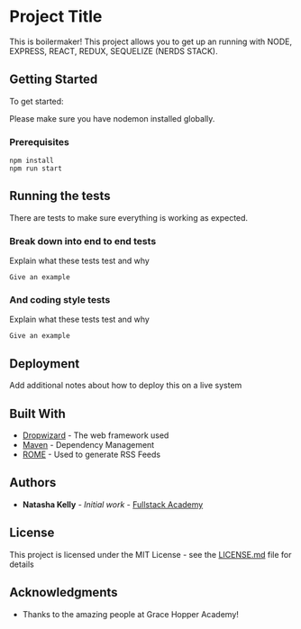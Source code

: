 <!-- git push -u origin master -->

# Project Title

This is boilermaker! This project allows you to get up an running with  NODE, EXPRESS, REACT, REDUX, SEQUELIZE (NERDS STACK).

## Getting Started

To get started:

Please make sure you have nodemon installed globally.

### Prerequisites


```
npm install
npm run start
```


## Running the tests

There are tests to make sure everything is working as expected.

### Break down into end to end tests

Explain what these tests test and why

```
Give an example
```

### And coding style tests

Explain what these tests test and why

```
Give an example
```

## Deployment

Add additional notes about how to deploy this on a live system

## Built With

* [Dropwizard](http://www.dropwizard.io/1.0.2/docs/) - The web framework used
* [Maven](https://maven.apache.org/) - Dependency Management
* [ROME](https://rometools.github.io/rome/) - Used to generate RSS Feeds


## Authors

* **Natasha Kelly** - *Initial work* - [Fullstack Academy](https://github.com/fullstack)


## License

This project is licensed under the MIT License - see the [LICENSE.md](LICENSE.md) file for details

## Acknowledgments

* Thanks to the amazing people at Grace Hopper Academy!
